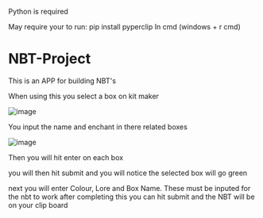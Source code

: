 Python is required

May require your to run:
  pip install pyperclip
In cmd (windows + r cmd)



# NBT-Project
This is an APP for building NBT's


When using this you select a box on kit maker 

![image](https://user-images.githubusercontent.com/78139058/150584917-a97ba06f-1127-4490-85a4-27008964366f.png)

You input the name and enchant in there related boxes

![image](https://user-images.githubusercontent.com/78139058/150584983-f3274f16-745f-4727-ade9-3489b6bae004.png)

Then you will hit enter on each box

you will then hit submit and you will notice the selected box will go green

next you will enter Colour, Lore and Box Name. These must be inputed for the nbt to work
after completing this you can hit submit and the NBT will be on your clip board
